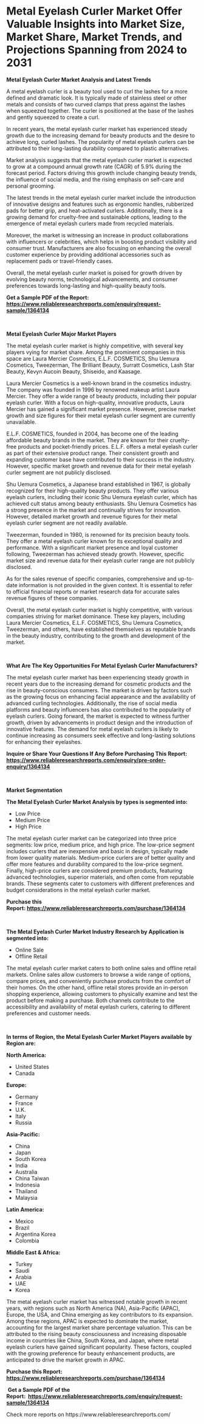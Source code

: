 <p><h1>Metal Eyelash Curler Market Offer Valuable Insights into Market Size, Market Share, Market Trends, and Projections Spanning from 2024 to 2031</h1></p><p><strong>Metal Eyelash Curler Market Analysis and Latest Trends</strong></p>
<p><p>A metal eyelash curler is a beauty tool used to curl the lashes for a more defined and dramatic look. It is typically made of stainless steel or other metals and consists of two curved clamps that press against the lashes when squeezed together. The curler is positioned at the base of the lashes and gently squeezed to create a curl.</p><p>In recent years, the metal eyelash curler market has experienced steady growth due to the increasing demand for beauty products and the desire to achieve long, curled lashes. The popularity of metal eyelash curlers can be attributed to their long-lasting durability compared to plastic alternatives.</p><p>Market analysis suggests that the metal eyelash curler market is expected to grow at a compound annual growth rate (CAGR) of 5.9% during the forecast period. Factors driving this growth include changing beauty trends, the influence of social media, and the rising emphasis on self-care and personal grooming.</p><p>The latest trends in the metal eyelash curler market include the introduction of innovative designs and features such as ergonomic handles, rubberized pads for better grip, and heat-activated curlers. Additionally, there is a growing demand for cruelty-free and sustainable options, leading to the emergence of metal eyelash curlers made from recycled materials.</p><p>Moreover, the market is witnessing an increase in product collaborations with influencers or celebrities, which helps in boosting product visibility and consumer trust. Manufacturers are also focusing on enhancing the overall customer experience by providing additional accessories such as replacement pads or travel-friendly cases.</p><p>Overall, the metal eyelash curler market is poised for growth driven by evolving beauty norms, technological advancements, and consumer preferences towards long-lasting and high-quality beauty tools.</p></p>
<p><strong>Get a Sample PDF of the Report:&nbsp; <a href="https://www.reliableresearchreports.com/enquiry/request-sample/1364134">https://www.reliableresearchreports.com/enquiry/request-sample/1364134</a></strong></p>
<p>&nbsp;</p>
<p><strong>Metal Eyelash Curler Major Market Players</strong></p>
<p><p>The metal eyelash curler market is highly competitive, with several key players vying for market share. Among the prominent companies in this space are Laura Mercier Cosmetics, E.L.F. COSMETICS, Shu Uemura Cosmetics, Tweezerman, The Brilliant Beauty, Surratt Cosmetics, Lash Star Beauty, Kevyn Aucoin Beauty, Shiseido, and Kaasage.</p><p>Laura Mercier Cosmetics is a well-known brand in the cosmetics industry. The company was founded in 1996 by renowned makeup artist Laura Mercier. They offer a wide range of beauty products, including their popular eyelash curler. With a focus on high-quality, innovative products, Laura Mercier has gained a significant market presence. However, precise market growth and size figures for their metal eyelash curler segment are currently unavailable.</p><p>E.L.F. COSMETICS, founded in 2004, has become one of the leading affordable beauty brands in the market. They are known for their cruelty-free products and pocket-friendly prices. E.L.F. offers a metal eyelash curler as part of their extensive product range. Their consistent growth and expanding customer base have contributed to their success in the industry. However, specific market growth and revenue data for their metal eyelash curler segment are not publicly disclosed.</p><p>Shu Uemura Cosmetics, a Japanese brand established in 1967, is globally recognized for their high-quality beauty products. They offer various eyelash curlers, including their iconic Shu Uemura eyelash curler, which has achieved cult status among beauty enthusiasts. Shu Uemura Cosmetics has a strong presence in the market and continually strives for innovation. However, detailed market growth and revenue figures for their metal eyelash curler segment are not readily available.</p><p>Tweezerman, founded in 1980, is renowned for its precision beauty tools. They offer a metal eyelash curler known for its exceptional quality and performance. With a significant market presence and loyal customer following, Tweezerman has achieved steady growth. However, specific market size and revenue data for their eyelash curler range are not publicly disclosed.</p><p>As for the sales revenue of specific companies, comprehensive and up-to-date information is not provided in the given context. It is essential to refer to official financial reports or market research data for accurate sales revenue figures of these companies.</p><p>Overall, the metal eyelash curler market is highly competitive, with various companies striving for market dominance. These key players, including Laura Mercier Cosmetics, E.L.F. COSMETICS, Shu Uemura Cosmetics, Tweezerman, and others, have established themselves as reputable brands in the beauty industry, contributing to the growth and development of the market.</p></p>
<p>&nbsp;</p>
<p><strong>What Are The Key Opportunities For Metal Eyelash Curler Manufacturers?</strong></p>
<p><p>The metal eyelash curler market has been experiencing steady growth in recent years due to the increasing demand for cosmetic products and the rise in beauty-conscious consumers. The market is driven by factors such as the growing focus on enhancing facial appearance and the availability of advanced curling technologies. Additionally, the rise of social media platforms and beauty influencers has also contributed to the popularity of eyelash curlers. Going forward, the market is expected to witness further growth, driven by advancements in product design and the introduction of innovative features. The demand for metal eyelash curlers is likely to continue increasing as consumers seek effective and long-lasting solutions for enhancing their eyelashes.</p></p>
<p><strong>Inquire or Share Your Questions If Any Before Purchasing This Report: <a href="https://www.reliableresearchreports.com/enquiry/pre-order-enquiry/1364134">https://www.reliableresearchreports.com/enquiry/pre-order-enquiry/1364134</a></strong></p>
<p>&nbsp;</p>
<p><strong>Market Segmentation</strong></p>
<p><strong>The Metal Eyelash Curler Market Analysis by types is segmented into:</strong></p>
<p><ul><li>Low Price</li><li>Medium Price</li><li>High Price</li></ul></p>
<p><p>The metal eyelash curler market can be categorized into three price segments: low price, medium price, and high price. The low-price segment includes curlers that are inexpensive and basic in design, typically made from lower quality materials. Medium-price curlers are of better quality and offer more features and durability compared to the low-price segment. Finally, high-price curlers are considered premium products, featuring advanced technologies, superior materials, and often come from reputable brands. These segments cater to customers with different preferences and budget considerations in the metal eyelash curler market.</p></p>
<p><strong>Purchase this Report:&nbsp;<a href="https://www.reliableresearchreports.com/purchase/1364134">https://www.reliableresearchreports.com/purchase/1364134</a></strong></p>
<p>&nbsp;</p>
<p><strong>The Metal Eyelash Curler Market Industry Research by Application is segmented into:</strong></p>
<p><ul><li>Online Sale</li><li>Offline Retail</li></ul></p>
<p><p>The metal eyelash curler market caters to both online sales and offline retail markets. Online sales allow customers to browse a wide range of options, compare prices, and conveniently purchase products from the comfort of their homes. On the other hand, offline retail stores provide an in-person shopping experience, allowing customers to physically examine and test the product before making a purchase. Both channels contribute to the accessibility and availability of metal eyelash curlers, catering to different preferences and customer needs.</p></p>
<p>&nbsp;</p>
<p><strong>In terms of Region, the Metal Eyelash Curler Market Players available by Region are:</strong></p>
<p>
    <p> <strong> North America: </strong>
        <ul>
            <li>United States</li>
            <li>Canada</li>
        </ul>
        </p> 
    <p> <strong> Europe: </strong>
        <ul>
            <li>Germany</li>
            <li>France</li>
            <li>U.K.</li>
            <li>Italy</li>
            <li>Russia</li>
        </ul>
        </p> 
    <p> <strong> Asia-Pacific: </strong>
        <ul>
            <li>China</li>
            <li>Japan</li>
            <li>South Korea</li>
            <li>India</li>
            <li>Australia</li>
            <li>China Taiwan</li>
            <li>Indonesia</li>
            <li>Thailand</li>
            <li>Malaysia</li>
        </ul>
        </p> 
    <p> <strong> Latin America: </strong>
        <ul>
            <li>Mexico</li>
            <li>Brazil</li>
            <li>Argentina Korea</li>
            <li>Colombia</li>
        </ul>
        </p> 
    <p> <strong> Middle East & Africa: </strong>
        <ul>
            <li>Turkey</li>
            <li>Saudi</li>
            <li>Arabia</li>
            <li>UAE</li>
            <li>Korea</li>
        </ul>
    </p>
    </p>
<p><p>The metal eyelash curler market has witnessed notable growth in recent years, with regions such as North America (NA), Asia-Pacific (APAC), Europe, the USA, and China emerging as key contributors to its expansion. Among these regions, APAC is expected to dominate the market, accounting for the largest market share percentage valuation. This can be attributed to the rising beauty consciousness and increasing disposable income in countries like China, South Korea, and Japan, where metal eyelash curlers have gained significant popularity. These factors, coupled with the growing preference for beauty enhancement products, are anticipated to drive the market growth in APAC.</p></p>
<p><strong>Purchase this Report: <a href="https://www.reliableresearchreports.com/purchase/1364134">https://www.reliableresearchreports.com/purchase/1364134</a></strong></p>
<p>&nbsp;<strong>Get a Sample PDF of the Report:&nbsp;&nbsp;<a href="https://www.reliableresearchreports.com/enquiry/request-sample/1364134">https://www.reliableresearchreports.com/enquiry/request-sample/1364134</a></strong></p>
<p><strong></strong></p>
<p>Check more reports on https://www.reliableresearchreports.com/</p>